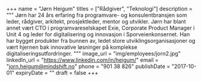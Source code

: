 +++
name = "Jørn Heigum"
titles = ["Rådgiver", "Teknologi"]
description = """
Jørn har 24 års erfaring fra programvare- og konsulentbransjen som leder,
rådgiver, arkitekt, prosjektleder, mentor og utvikler. Jørn har blant annet vært
CTO i programvareselskapet Exie, Corporate Product Manager i Unit 4 og leder for
digitalisering og innovasjon i Sporveienkonsernet. Han har bygget produkter fra
bunnen av, ledet store utviklingsorganisasjoner og vært hjernen bak innovative
løsninger på komplekse digitaliseringsutfordringer.
"""
image_url = "img/employees/jorn2.jpg"
linkedIn_url = "https://www.linkedin.com/in/heigum/"
email = "jorn.heigum@mindshift.no"
phone = "901 38 826"
publishDate = "2017-10-01"
expiryDate = ""
draft = false
+++
